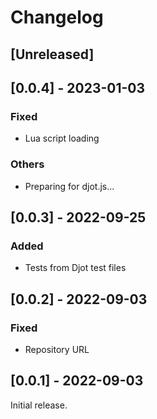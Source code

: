 # Changelog

## [Unreleased]

## [0.0.4] - 2023-01-03

### Fixed

* Lua script loading

### Others

* Preparing for djot.js...

## [0.0.3] - 2022-09-25

### Added

* Tests from Djot test files

## [0.0.2] - 2022-09-03

### Fixed

* Repository URL

## [0.0.1] - 2022-09-03

Initial release.
